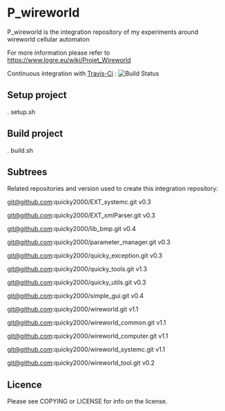 # P_wireworld

P_wireworld is the integration repository of my experiments around wireworld cellular automaton

For more information please refer to https://www.logre.eu/wiki/Projet_Wireworld

Continuous integration with [Travis-Ci](https://travis-ci.org/quicky2000/P_wireworld) : ![Build Status](https://travis-ci.org/quicky2000/P_wireworld.svg?branch=master)

## Setup project
. setup.sh

## Build project
. build.sh

## Subtrees

Related repositories and version used to create this integration repository:

git@github.com:quicky2000/EXT_systemc.git        v0.3

git@github.com:quicky2000/EXT_xmlParser.git      v0.3

git@github.com:quicky2000/lib_bmp.git            v0.4

git@github.com:quicky2000/parameter_manager.git  v0.3

git@github.com:quicky2000/quicky_exception.git   v0.3

git@github.com:quicky2000/quicky_tools.git       v1.3

git@github.com:quicky2000/quicky_utils.git       v0.3

git@github.com:quicky2000/simple_gui.git         v0.4

git@github.com:quicky2000/wireworld.git          v1.1

git@github.com:quicky2000/wireworld_common.git   v1.1

git@github.com:quicky2000/wireworld_computer.git v1.1

git@github.com:quicky2000/wireworld_systemc.git  v1.1

git@github.com:quicky2000/wireworld_tool.git     v0.2

## Licence
Please see COPYING or LICENSE for info on the license.
